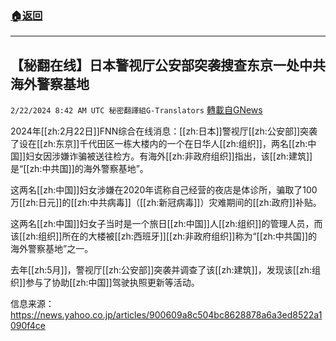 ###  [:house:返回](README.md)
---


## 【秘翻在线】日本警视厅公安部突袭搜查东京一处中共海外警察基地
`2/22/2024 8:42 AM UTC 秘密翻譯組G-Translators` [轉載自GNews](https://gnews.org/articles/2331567)

2024年[[zh:2月22日]]FNN综合在线消息：[[zh:日本]]警视厅[[zh:公安部]]突袭了设在[[zh:东京]]千代田区一栋大楼内的一个在日华人[[zh:组织]]，两名[[zh:中国]]妇女因涉嫌诈骗被送往检方。有海外[[zh:非政府组织]]指出，该[[zh:建筑]]是“[[zh:中共国]]的海外警察基地”。

这两名[[zh:中国]]妇女涉嫌在2020年谎称自己经营的夜店是体诊所，骗取了100万[[zh:日元]]的[[zh:中共病毒]]（[[zh:新冠病毒]]）灾难期间的[[zh:政府]]补贴。

这两名[[zh:中国]]妇女子当时是一个旅日[[zh:中国]]人[[zh:组织]]的管理人员，而该[[zh:组织]]所在的大楼被[[zh:西班牙]][[zh:非政府组织]]称为“[[zh:中共国]]的海外警察基地”之一。

去年[[zh:5月]]，警视厅[[zh:公安部]]突袭并调查了该[[zh:建筑]]，发现该[[zh:组织]]参与了协助[[zh:中国]]驾驶执照更新等活动。

信息来源：https://news.yahoo.co.jp/articles/900609a8c504bc8628878a6a3ed8522a1090f4ce
